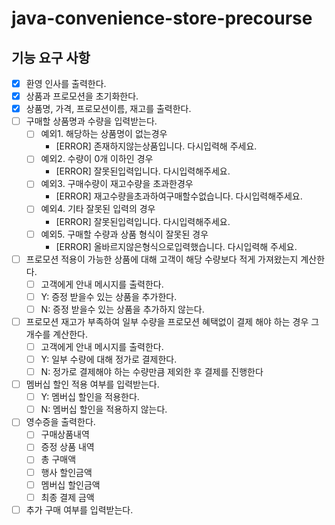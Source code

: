 # java-convenience-store-precourse

## 기능 요구 사항

- [x] 환영 인사를 출력한다.
- [x] 상품과 프로모션을 초기화한다.
- [x] 상품명, 가격, 프로모션이름, 재고를 출력한다.
- [ ] 구매할 상품명과 수량을 입력받는다.
    - [ ] 예외1. 해당하는 상품명이 없는경우
        - [ERROR] 존재하지않는상품입니다. 다시입력해 주세요.
    - [ ] 예외2. 수량이 0개 이하인 경우
        - [ERROR] 잘못된입력입니다. 다시입력해주세요.
    - [ ] 예외3. 구매수량이 재고수량을 초과한경우
        - [ERROR] 재고수량을초과하여구매할수없습니다. 다시입력해주세요.
    - [ ] 예외4. 기타 잘못된 입력의 경우
        - [ERROR] 잘못된입력입니다. 다시입력해주세요.
    - [ ] 예외5. 구매할 수량과 상품 형식이 잘못된 경우
        - [ERROR] 올바르지않은형식으로입력했습니다. 다시입력해 주세요.
- [ ] 프로모션 적용이 가능한 상품에 대해 고객이 해당 수량보다 적게 가져왔는지 계산한다.
    - [ ] 고객에게 안내 메시지를 출력한다.
    - [ ] Y: 증정 받을수 있는 상품을 추가한다.
    - [ ] N: 증정 받을수 있는 상품을 추가하지 않는다.
- [ ] 프로모션 재고가 부족하여 일부 수량을 프로모션 혜택없이 결제 해야 하는 경우 그 개수를 계산한다.
    - [ ] 고객에게 안내 메시지를 출력한다.
    - [ ] Y: 일부 수량에 대해 정가로 결제한다.
    - [ ] N: 정가로 결제해야 하는 수량만큼 제외한 후 결제를 진행한다
- [ ] 멤버십 할인 적용 여부를 입력받는다.
    - [ ] Y: 멤버십 할인을 적용한다.
    - [ ] N: 멤버십 할인을 적용하지 않는다.
- [ ] 영수증을 출력한다.
    - [ ] 구매상품내역
    - [ ] 증정 상품 내역
    - [ ] 총 구매액
    - [ ] 행사 할인금액
    - [ ] 멤버십 할인금액
    - [ ] 최종 결제 금액
- [ ] 추가 구매 여부를 입력받는다. 